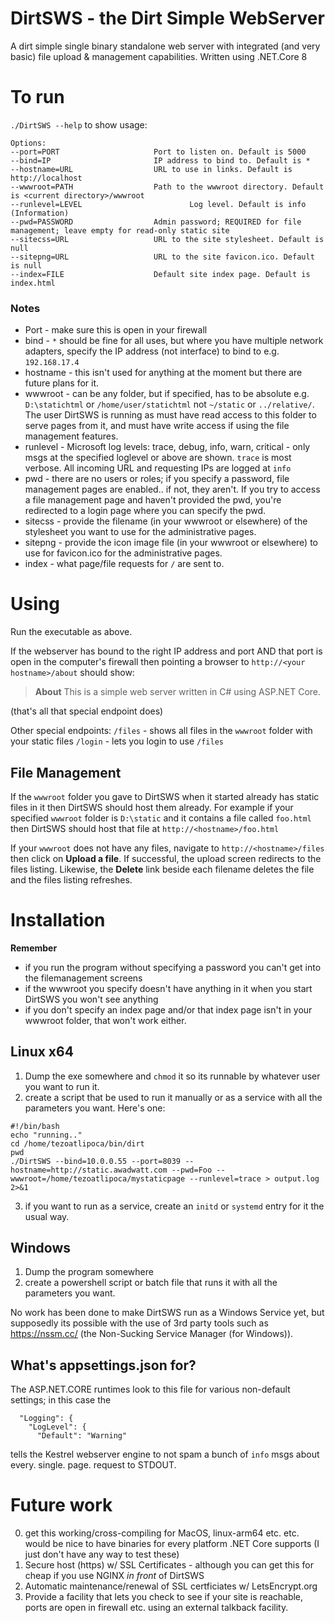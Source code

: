 # DirtSWS - the Dirt Simple WebServer
A dirt simple single binary standalone web server with integrated (and very basic) file upload & management capabilities. 
Written using .NET.Core 8

# To run

`./DirtSWS --help` to show usage: 

```
Options:
--port=PORT                     Port to listen on. Default is 5000
--bind=IP                       IP address to bind to. Default is *
--hostname=URL                  URL to use in links. Default is http://localhost
--wwwroot=PATH                  Path to the wwwroot directory. Default is <current directory>/wwwroot
--runlevel=LEVEL                        Log level. Default is info (Information)
--pwd=PASSWORD                  Admin password; REQUIRED for file management; leave empty for read-only static site
--sitecss=URL                   URL to the site stylesheet. Default is null
--sitepng=URL                   URL to the site favicon.ico. Default is null
--index=FILE                    Default site index page. Default is index.html
```
### Notes
- Port - make sure this is open in your firewall
- bind - `*` should be fine for all uses, but where you have multiple network adapters, specify the IP address (not interface) to bind to e.g. `192.168.17.4`
- hostname - this isn't used for anything at the moment but there are future plans for it.
- wwwroot - can be any folder, but if specified, has to be absolute e.g. `D:\statichtml` or `/home/user/statichtml` not `~/static` or `../relative/`. The user DirtSWS is running as must have read access to this folder to serve pages from it, and must have write access if using the file management features. 
- runlevel - Microsoft log levels: trace, debug, info, warn, critical - only msgs at the specified loglevel or above are shown. `trace` is most verbose. All incoming URL and requesting IPs are logged at `info`
- pwd - there are no users or roles; if you specify a password, file management pages are enabled.. if not, they aren't. If you try to access a file management page and haven't provided the pwd, you're redirected to a login page where you can specify the pwd.
- sitecss - provide the filename (in your wwwroot or elsewhere) of the stylesheet you want to use for the administrative pages. 
- sitepng - provide the icon image file (in your wwwroot or elsewhere) to use for favicon.ico for the administrative pages. 
- index - what page/file requests for `/` are sent to. 

# Using
Run the executable as above. 

If the webserver has bound to the right IP address and port
AND that port is open in the computer's firewall
then pointing a browser to `http://<your hostname>/about` should show: 

> **About**
> This is a simple web server written in C# using ASP.NET Core.

(that's all that special endpoint does)

Other special endpoints:
`/files` - shows all files in the `wwwroot` folder with your static files
`/login` - lets you login to use `/files`

## File Management
If the `wwwroot` folder you gave to DirtSWS when it started already has static files in it then
DirtSWS should host them already. For example if your specified `wwwroot` folder is `D:\static`
and it contains a file called `foo.html` then DirtSWS should host that file at `http://<hostname>/foo.html`

If your `wwwroot` does not have any files, navigate to `http://<hostname>/files` then click on **Upload a file**. If successful, the upload screen redirects to the files listing. 
Likewise, the **Delete** link beside each filename deletes the file and the files listing refreshes. 

# Installation
**Remember** 
- if you run the program without specifying a password you can't get into the filemanagement screens
- if the wwwroot you specify doesn't have anything in it when you start DirtSWS you won't see anything
- if you don't specify an index page and/or that index page isn't in your wwwroot folder, that won't work either.

## Linux x64
1. Dump the exe somewhere and `chmod` it so its runnable by whatever user you want to run it.
2. create a script that be used to run it manually or as a service with all the parameters you want. Here's one:
```
#!/bin/bash
echo "running.."
cd /home/tezoatlipoca/bin/dirt
pwd
./DirtSWS --bind=10.0.0.55 --port=8039 --hostname=http://static.awadwatt.com --pwd=Foo --wwwroot=/home/tezoatlipoca/mystaticpage --runlevel=trace > output.log 2>&1
```
3. if you want to run as a service, create an `initd` or `systemd` entry for it the usual way. 

## Windows
1. Dump the program somewhere
2. create a powershell script or batch file that runs it with all the parameters you want.

No work has been done to make DirtSWS run as a Windows Service yet, but supposedly its possible
with the use of 3rd party tools such as https://nssm.cc/ (the Non-Sucking Service Manager (for Windows)).

## What's appsettings.json for?
The ASP.NET.CORE runtimes look to this file for various non-default settings; in this case the 
```
  "Logging": {
    "LogLevel": {
      "Default": "Warning"
```
tells the Kestrel webserver engine to not spam a bunch of `info` msgs about every. single. page. request to STDOUT. 

# Future work
0. get this working/cross-compiling for MacOS, linux-arm64 etc. etc. would be nice to have binaries for every platform .NET Core supports (I just don't have any way to test these)
1. Secure host (https) w/ SSL Certificates - although you can get this for cheap if you use NGINX _in front_ of DirtSWS
2. Automatic maintenance/renewal of SSL certficiates w/ LetsEncrypt.org
3. Provide a facility that lets you check to see if your site is reachable, ports are open in firewall etc. using an external talkback facility. 
